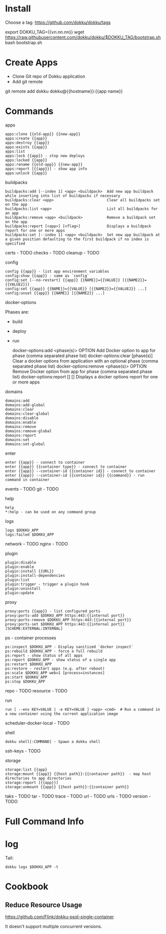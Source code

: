 # Install

Choose a tag: https://github.com/dokku/dokku/tags

export DOKKU_TAG={{vn.nn.nn}}
wget https://raw.githubusercontent.com/dokku/dokku/$DOKKU_TAG/bootstrap.sh
bash bootstrap.sh

# Create Apps

* Clone Git repo of Dokku application
* Add git remote

git remote add dokku dokku@{{hostname}}:{{app name}}

# Commands

apps

    apps:clone {{old-app}} {{new-app}}
    apps:create {{app}}
    apps:destroy {{app}}
    apps:exists {{app}}
    apps:list
    apps:lock {{app}} - stop new deploys
    apps:locked {{app}}
    apps:rename {{old-app}} {{new-app}}
    apps:report [{{app}}] - show app info
    apps:unlock {{app}}

buildpacks

    buildpacks:add [--index 1] <app> <buildpack>  Add new app buildpack while inserting into list of buildpacks if necessary
    buildpacks:clear <app>                        Clear all buildpacks set on the app
    buildpacks:list <app>                         List all buildpacks for an app
    buildpacks:remove <app> <buildpack>           Remove a buildpack set on the app
    buildpacks:report [<app>] [<flag>]            Displays a buildpack report for one or more apps
    buildpacks:set [--index 1] <app> <buildpack>  Set new app buildpack at a given position defaulting to the first buildpack if no index is specified

certs - TODO
checks - TODO
cleanup - TODO

config

    config {{app}} - list app environment variables
    config:show {{app}} - same as `config`
    config:set [--no-restart] {{app}} {{NAME}}={{VALUE}} [{{NAME2}}={{VALUE2}}]
    config:set {{app}} {{NAME}}={{VALUE}} [{{NAME2}}={{VALUE2}} ...]
    config:unset {{app}} {{NAME}} [{{NAME2}} ...]

docker-options

Phases are:

* build
* deploy
* run

    docker-options:add <app> <phase(s)> OPTION      Add Docker option to app for phase (comma separated phase list)
    docker-options:clear <app> [phase(s)]           Clear a docker options from application with an optional phase (comma separated phase list)
    docker-options:remove <app> <phase(s)> OPTION   Remove Docker option from app for phase (comma separated phase list)
    docker-options:report [<app>] [<flag>]          Displays a docker options report for one or more apps

domains

    domains:add
    domains:add-global
    domains:clear
    domains:clear-global
    domains:disable
    domains:enable
    domains:remove
    domains:remove-global
    domains:report
    domains:set
    domains:set-global

enter

    enter {{app}} - connect to container
    enter {{app}} {{container type}} - connect to container
    enter {{app}} --container-id {{container id}} - connect to container
    enter {{app}} --container-id {{container id}} {{command}} - run command in container

events - TODO
git - TODO

help

    help
    *:help - can be used on any command group

logs

    logs $DOKKU_APP
    logs:failed $DOKKU_APP

network - TODO
nginx - TODO

plugin

    plugin:disable
    plugin:enable
    plugin:install {{URL}}
    plugin:install-dependencies
    plugin:list
    plugin:trigger - trigger a plugin hook
    plugin:uninstall
    plugin:update

proxy

    proxy:ports {{app}} - list configured ports
    proxy:ports-add $DOKKU_APP https:443:{{internal port}}
    proxy:ports-remove $DOKKU_APP https:443:{{internal port}}
    proxy:ports-set $DOKKU_APP https:443:{{internal port}} [SCHEME:EXTERNAL:INTERNAL]

ps - container processes

    ps:inspect $DOKKU_APP - Display sanitized `docker inspect`
    ps:rebuild $DOKKU_APP - force a full rebuild
    ps:report - show status of all apps
    ps:report $DOKKU_APP - show status of a single app
    ps:restart $DOKKU_APP
    ps:restore - restart apps (e.g. after reboot)
    ps:scale $DOKKU_APP web=1 [process=instances]
    ps:start $DOKKU_APP
    ps:stop $DOKKU_APP

repo - TODO
resource - TODO

run

    run [ --env KEY=VALUE | -e KEY=VALUE ] <app> <cmd>  # Run a command in a new container using the current application image

scheduler-docker-local - TODO

shell

    dokku shell[:COMMAND] - Spawn a dokku shell

ssh-keys - TODO

storage

    storage:list {{app}
    storage:mount {{app}} {{host path}}:{{container path}}  - map host directories to app directories
    storage:report [{{app}}]
    storage:unmount {{app}} {{host path}}:{{container path}}

taks - TODO
tar - TODO
trace - TODO
url - TODO
urls - TODO
version - TODO

# Full Command Info

# log

Tail:

    dokku logs $DOKKU_APP -t

# Cookbook

## Reduce Resource Usage

https://github.com/Flink/dokku-psql-single-container

It doesn't support multiple concurrent versions.
